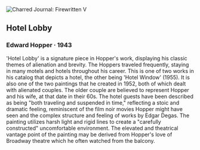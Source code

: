 <div class="artwork-of-the-day">
  <div class="container">
    <div class="img-wrapper">
      <img
        src="https://uploads5.wikiart.org/images/edward-hopper/hotel-lobby.jpg!Large.jpg"
        alt="Charred Journal: Firewritten V" />
    </div>
    <div class="artwork-detail">
      <div class="artwork-origin"> 
        <h2 class="artwork-name">Hotel Lobby</h2>
        <h3 class="artist">
          Edward Hopper
                    ·  1943
        </h3>
      </div>
      <p class="description">
        <span class="artwork-description-text ng-binding" ng-bind-html="viewModel.ArtworkOfTheDay.Description | unsafe">'Hotel Lobby' is a signature piece in Hopper's work, displaying his classic themes of alienation and brevity. The Hoppers traveled frequently, staying in many motels and hotels throughout his career. This is one of two works in his catalog that depicts a hotel, the other being 'Hotel Window' (1955). It is also one of the two paintings that he created in 1952, both of which dealt with alienated couples. The older couple are believed to represent Hopper and his wife, at that date in their 60s. The hotel guests have been described as being "both traveling and suspended in time," reflecting a stoic and dramatic feeling, reminiscent of the film noir movies Hopper might have seen and the complex structure and feeling of works by Edgar Degas. The painting utilizes harsh light and rigid lines to create a "carefully constructed" uncomfortable environment. The elevated and theatrical vantage point of the painting may be derived from Hopper's love of Broadway theatre which he often watched from the balcony.</span>
                        <div class="text-shadow-container" ng-show="showShadow" style=""></div>
      </p>
    </div>
  </div>

</div>
